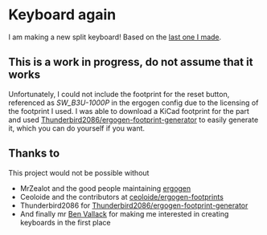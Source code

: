 # Keyboard again
I am making a new split keyboard! Based on the [last one I made](github.com/asmund20/keyboard_journey).

## This is a work in progress, do not assume that it works

Unfortunately, I could not include the footprint for the reset button, referenced as _SW_B3U-1000P_ in the ergogen config due to the licensing of the footprint I used. I was able to download a KiCad footprint for the part and used [Thunderbird2086/ergogen-footprint-generator](https://github.com/Thunderbird2086/ergogen-footprint-generator) to easily generate it, which you can do yourself if you want.

## Thanks to
This project would not be possible without
- MrZealot and the good people maintaining [ergogen](https://github.com/ergogen/ergogen)
- Ceoloide and the contributors at [ceoloide/ergogen-footprints](https://github.com/ceoloide/ergogen-footprints/tree/603afdc17dda267d4daffe45121c907b77b4d2de)
- Thunderbird2086 for [Thunderbird2086/ergogen-footprint-generator](https://github.com/Thunderbird2086/ergogen-footprint-generator)
- And finally mr [Ben Vallack](https://github.com/benvallack) for making me interested in creating keyboards in the first place
